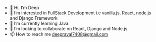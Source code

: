 - 👋 Hi, I’m Deep
- 👀 I’m interested in FullStack Development i.e vanilla.js, React, node.js and Django Framework
- 🌱 I’m currently learning Java
- 💞️ I’m looking to collaborate on React, Django and Node.js
- 📫 How to reach me deepraval7408@gmail.com

<!---
deep-18/deep-18 is a ✨ special ✨ repository because its `README.md` (this file) appears on your GitHub profile.
You can click the Preview link to take a look at your changes.
--->

<!-- <div id="header" align="center">
  <img src="https://media.giphy.com/media/M9gbBd9nbDrOTu1Mqx/giphy.gif" width="100"/>
</div>
<div id="badges" align="center">
  <a href="[your-linkedin-URL](https://www.linkedin.com/in/deep-raval-28024414a/)">
    <img src="https://img.shields.io/badge/LinkedIn-blue?style=for-the-badge&logo=linkedin&logoColor=white" alt="LinkedIn Badge"/>
  </a>  
</div> -->
<!-- <img src="https://komarev.com/ghpvc/?username=deep-18&style=flat-square&color=blue" alt=""/> -->
